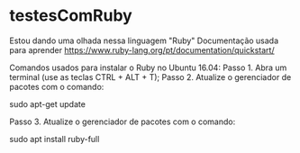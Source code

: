 # testesComRuby
Estou dando uma olhada nessa linguagem "Ruby"
Documentação usada para aprender
https://www.ruby-lang.org/pt/documentation/quickstart/


Comandos usados para instalar o Ruby no Ubuntu 16.04:
Passo 1. Abra um terminal (use as teclas CTRL + ALT + T);
Passo 2. Atualize o gerenciador de pacotes com o comando:


sudo apt-get update

Passo 3. Atualize o gerenciador de pacotes com o comando:

sudo apt install ruby-full
